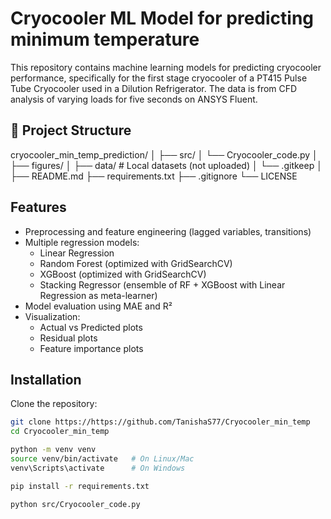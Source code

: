 # Cryocooler ML Model for predicting minimum temperature

This repository contains machine learning models for predicting cryocooler performance, specifically for the first stage cryocooler of a PT415 Pulse Tube Cryocooler used in a Dilution Refrigerator. The data is from CFD analysis of varying loads for five seconds on ANSYS Fluent. 

## 📂 Project Structure
   cryocooler_min_temp_prediction/
│
├── src/
│ └── Cryocooler_code.py
│
├── figures/ 
│
├── data/ # Local datasets (not uploaded)
│ └── .gitkeep
│
├── README.md 
├── requirements.txt 
├── .gitignore 
└── LICENSE 


## Features
- Preprocessing and feature engineering (lagged variables, transitions)
- Multiple regression models:
  - Linear Regression
  - Random Forest (optimized with GridSearchCV)
  - XGBoost (optimized with GridSearchCV)
  - Stacking Regressor (ensemble of RF + XGBoost with Linear Regression as meta-learner)
- Model evaluation using MAE and R²
- Visualization:
  - Actual vs Predicted plots
  - Residual plots
  - Feature importance plots

## Installation

Clone the repository:

```bash
git clone https://https://github.com/TanishaS77/Cryocooler_min_temp
cd Cryocooler_min_temp

python -m venv venv
source venv/bin/activate   # On Linux/Mac
venv\Scripts\activate      # On Windows

pip install -r requirements.txt

python src/Cryocooler_code.py

 